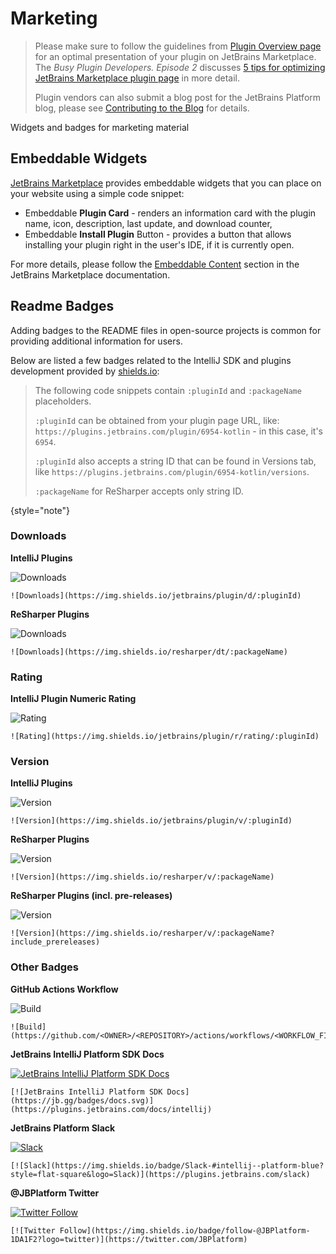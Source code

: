 <!-- Copyright 2000-2022 JetBrains s.r.o. and contributors. Use of this source code is governed by the Apache 2.0 license. -->

# Marketing

> Please make sure to follow the guidelines from [Plugin Overview page](https://plugins.jetbrains.com/docs/marketplace/plugin-overview-page.html) for an optimal presentation of your plugin on JetBrains Marketplace.
> The _Busy Plugin Developers. Episode 2_ discusses [5 tips for optimizing JetBrains Marketplace plugin page](https://youtu.be/oB1GA9JeeiY?t=52) in more detail.
>
> Plugin vendors can also submit a blog post for the JetBrains Platform blog, please see [Contributing to the Blog](https://plugins.jetbrains.com/docs/marketplace/contributing-to-the-blog.html) for details.

<link-summary>Widgets and badges for marketing material</link-summary>

## Embeddable Widgets

[JetBrains Marketplace](https://plugins.jetbrains.com) provides embeddable widgets that you can place on your website using a simple code snippet:

- Embeddable **Plugin Card** - renders an information card with the plugin name, icon, description, last update, and download counter,
- Embeddable **Install Plugin** Button - provides a button that allows installing your plugin right in the user's IDE, if it is currently open.

For more details, please follow the [Embeddable Content](https://plugins.jetbrains.com/docs/marketplace/embeddable-content.html) section in the JetBrains Marketplace documentation.

## Readme Badges

Adding badges to the <path>README</path> files in open-source projects is common for providing additional information for users.

Below are listed a few badges related to the IntelliJ SDK and plugins development provided by [shields.io](https://shields.io):

> The following code snippets contain `:pluginId` and `:packageName` placeholders.
>
> `:pluginId` can be obtained from your plugin page URL, like: `https://plugins.jetbrains.com/plugin/6954-kotlin` - in this case, it's `6954`.
>
> `:pluginId` also accepts a string ID that can be found in <control>Versions</control> tab, like `https://plugins.jetbrains.com/plugin/6954-kotlin/versions`.
>
> `:packageName` for ReSharper accepts only string ID.
>
{style="note"}

### Downloads

**IntelliJ Plugins**

![Downloads](https://img.shields.io/badge/downloads-10M-brightgreen)
```
![Downloads](https://img.shields.io/jetbrains/plugin/d/:pluginId)
```

**ReSharper Plugins**

![Downloads](https://img.shields.io/badge/downloads-90k-brightgreen)
```
![Downloads](https://img.shields.io/resharper/dt/:packageName)
```

### Rating

**IntelliJ Plugin Numeric Rating**

![Rating](https://img.shields.io/badge/rating-4.5/5-brightgreen)
```
![Rating](https://img.shields.io/jetbrains/plugin/r/rating/:pluginId)
```

[//]: # (FIXME: uncomment when https://youtrack.jetbrains.com/issue/WRS-2932 issue is fixed)
[//]: # (**IntelliJ Plugin Stars Rating**)
[//]: # ()
[//]: # (![Rating]&#40;https://img.shields.io/badge/rating-%E2%98%85%E2%98%85%E2%98%85%E2%98%85%C2%BD-brightgreen&#41;{interpolate-variables="false"})
[//]: # (```)
[//]: # (![Rating]&#40;https://img.shields.io/jetbrains/plugin/r/stars/:pluginId&#41;)
[//]: # (```)

### Version

**IntelliJ Plugins**

![Version](https://img.shields.io/jetbrains/plugin/v/IdeaVim)
```
![Version](https://img.shields.io/jetbrains/plugin/v/:pluginId)
```

**ReSharper Plugins**

![Version](https://img.shields.io/badge/resharper-v2017.2.0-blue)
```
![Version](https://img.shields.io/resharper/v/:packageName)
```

**ReSharper Plugins (incl. pre-releases)**


![Version](https://img.shields.io/badge/resharper-v2017.3.0--pre0001-yellow)
```
![Version](https://img.shields.io/resharper/v/:packageName?include_prereleases)
```

### Other Badges

**GitHub Actions Workflow**

![Build](https://github.com/JetBrains/intellij-sdk-docs/actions/workflows/code-samples.yml/badge.svg)
```
![Build](https://github.com/<OWNER>/<REPOSITORY>/actions/workflows/<WORKFLOW_FILE>/badge.svg)
```

**JetBrains IntelliJ Platform SDK Docs**

[![JetBrains IntelliJ Platform SDK Docs](https://jb.gg/badges/docs.svg)](https://plugins.jetbrains.com/docs/intellij)
```
[![JetBrains IntelliJ Platform SDK Docs](https://jb.gg/badges/docs.svg)](https://plugins.jetbrains.com/docs/intellij)
```

**JetBrains Platform Slack**

[![Slack](https://img.shields.io/badge/Slack-#intellij--platform-blue?style=flat-square&logo=Slack)](https://plugins.jetbrains.com/slack)
```
[![Slack](https://img.shields.io/badge/Slack-#intellij--platform-blue?style=flat-square&logo=Slack)](https://plugins.jetbrains.com/slack)
```

**@JBPlatform Twitter**

[![Twitter Follow](https://img.shields.io/badge/follow-@JBPlatform-1DA1F2?logo=twitter)](https://twitter.com/JBPlatform)
```
[![Twitter Follow](https://img.shields.io/badge/follow-@JBPlatform-1DA1F2?logo=twitter)](https://twitter.com/JBPlatform)
```
